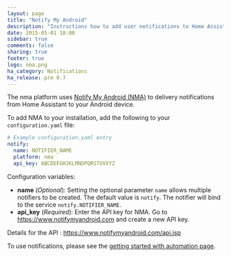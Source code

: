 ```yaml
---
layout: page
title: "Notify My Android"
description: "Instructions how to add user notifications to Home Assistant."
date: 2015-05-01 18:00
sidebar: true
comments: false
sharing: true
footer: true
logo: nma.png
ha_category: Notifications
ha_release: pre 0.7
---
```



The nma platform uses [Notify My Android (NMA)](http://www.notifymyandroid.com/) to delivery notifications from Home Assistant to your Android device.

To add NMA to your installation, add the following to your `configuration.yaml` file:

```yaml
# Example configuration.yaml entry
notify:
  name: NOTIFIER_NAME
  platform: nma
  api_key: ABCDEFGHJKLMNOPQRSTUVXYZ
```

Configuration variables:

- **name** (*Optional*): Setting the optional parameter `name` allows multiple notifiers to be created. The default value is `notify`. The notifier will bind to the service `notify.NOTIFIER_NAME`.
- **api_key** (*Required*): Enter the API key for NMA. Go to https://www.notifymyandroid.com and create a new API key.

Details for the API : https://www.notifymyandroid.com/api.jsp

To use notifications, please see the [getting started with automation page](/getting-started/automation/).
